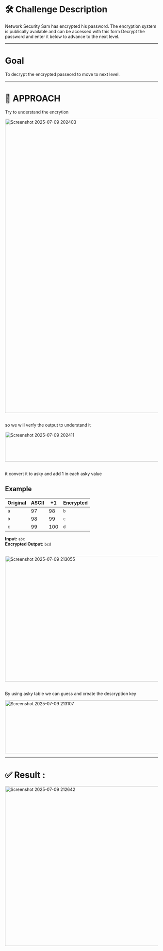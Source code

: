 # 🛠 Challenge Description

Network Security Sam has encrypted his password. The encryption system is publically available and can be accessed with this form 
Decrypt the password and enter it below to advance to the next level.

___

#  Goal

To decrypt the encrypted passeord to move to next level.

 ___

 # 🧠 APPROACH

Try to understand the encrytion

<img width="1292" height="967" alt="Screenshot 2025-07-09 202403" src="https://github.com/user-attachments/assets/657f2635-19cb-46bf-8827-d2a5ccc4c703" />

</br> so we will verfy the output to understand it 

<img width="791" height="98" alt="Screenshot 2025-07-09 202411" src="https://github.com/user-attachments/assets/63939673-d24d-479f-85d6-686c7dfc5533" />

</br> it convert it to asky and add 1 in each asky value

##  Example

| Original | ASCII | +1 | Encrypted |
|----------|-------|----|-----------|
| `a`      | 97    | 98 | `b`       |
| `b`      | 98    | 99 | `c`       |
| `c`      | 99    |100 | `d`       |

**Input:** `abc`  
**Encrypted Output:** `bcd`

</br>
<img width="799" height="413" alt="Screenshot 2025-07-09 213055" src="https://github.com/user-attachments/assets/8a2ad758-5b5f-466c-b72e-d0a3179ea431" />

</br> By using asky table we can guess and create the descryption key

<img width="961" height="174" alt="Screenshot 2025-07-09 213107" src="https://github.com/user-attachments/assets/8637de7c-5cc7-45ed-9372-d322ce10f7d5" />

___

# ✅ Result :

<img width="992" height="525" alt="Screenshot 2025-07-09 212642" src="https://github.com/user-attachments/assets/8686a969-b413-436f-8a00-d6ef21e79701" />
